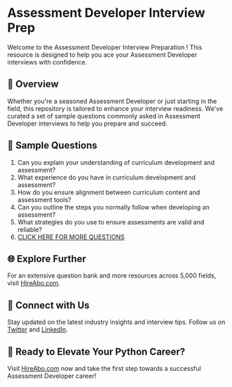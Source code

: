 # Assessment Developer Interview Prep

Welcome to the Assessment Developer Interview Preparation ! This resource is designed to help you ace your Assessment Developer interviews with confidence.

## 🚀 Overview

Whether you're a seasoned Assessment Developer or just starting in the field, this repository is tailored to enhance your interview readiness. We've curated a set of sample questions commonly asked in Assessment Developer interviews to help you prepare and succeed.

## 📝 Sample Questions

1. Can you explain your understanding of curriculum development and assessment?
2. What experience do you have in curriculum development and assessment?
3. How do you ensure alignment between curriculum content and assessment tools?
4. Can you outline the steps you normally follow when developing an assessment?
5. What strategies do you use to ensure assessments are valid and reliable?
6. [CLICK HERE FOR MORE QUESTIONS](https://hireabo.com/job/4_4_26/Assessment%20Developer)

## 🌐 Explore Further

For an extensive question bank and more resources across 5,000 fields, visit [HireAbo.com](https://www.hireabo.com).

## 📱 Connect with Us

Stay updated on the latest industry insights and interview tips. Follow us on [Twitter](https://twitter.com/hireabo) and [LinkedIn](https://www.linkedin.com/in/hire-abo-3609972a8/).

## 🚀 Ready to Elevate Your Python Career?

Visit [HireAbo.com](https://www.hireabo.com) now and take the first step towards a successful Assessment Developer career!